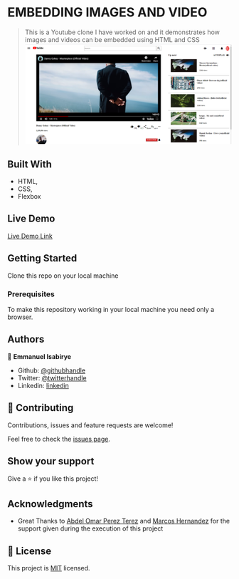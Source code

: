 # EMBEDDING IMAGES AND VIDEO

> This is a Youtube clone I have worked on and it demonstrates how images and videos can be embedded using HTML and CSS
![screenshot](./assets/screenshot.PNG)

## Built With

- HTML,
- CSS,
- Flexbox

## Live Demo

[Live Demo Link]( https://emmanuelaaron.github.io/Embedding_Images/)


## Getting Started
Clone this repo on your local machine

### Prerequisites
To make this repository working in your local machine you need only a browser.

## Authors

👤 **Emmanuel Isabirye**

- Github: [@githubhandle](https://github.com/Emmanuelaaron)
- Twitter: [@twitterhandle](https://twitter.com/EmmanuelIsabir1)
- Linkedin: [linkedin](https://www.linkedin.com/in/fullstackwebdev-emma/)

## 🤝 Contributing

Contributions, issues and feature requests are welcome!

Feel free to check the [issues page](issues/).

## Show your support

Give a ⭐️ if you like this project!

## Acknowledgments

- Great Thanks to [Abdel Omar Perez Terez](https://github.com/abdelp) and [Marcos Hernandez](https://github.com/abcussi) for the support given during the execution of this project

## 📝 License

This project is [MIT](lic.url) licensed.
